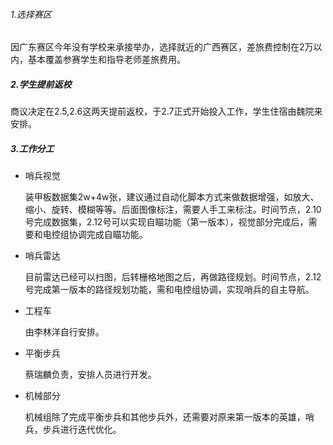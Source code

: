 ###### 1.选择赛区

因广东赛区今年没有学校来承接举办，选择就近的广西赛区，差旅费控制在2万以内，基本覆盖参赛学生和指导老师差旅费用。

##### 2.学生提前返校

商议决定在2.5,2.6这两天提前返校，于2.7正式开始投入工作，学生住宿由魏院来安排。

##### 3.工作分工

* 哨兵视觉
  
     装甲板数据集2w+4w张，建议通过自动化脚本方式来做数据增强，如放大、缩小、旋转、模糊等等。后面图像标注，需要人手工来标注。时间节点，2.10号完成数据集，2.12号可以实现自瞄功能（第一版本），视觉部分完成后，需要和电控组协调完成自瞄功能。

* 哨兵雷达
 
  目前雷达已经可以扫图，后转栅格地图之后，再做路径规划。时间节点，2.12号完成第一版本的路径规划功能，需和电控组协调，实现哨兵的自主导航。

* 工程车
 
  由李林洋自行安排。

* 平衡步兵

  蔡瑞麟负责，安排人员进行开发。

* 机械部分

  机械组除了完成平衡步兵和其他步兵外，还需要对原来第一版本的英雄，哨兵，步兵进行迭代优化。
  

